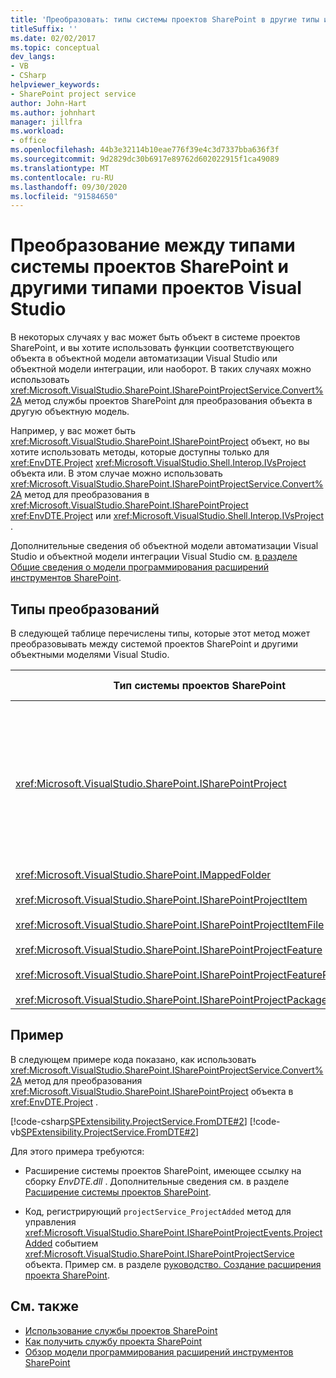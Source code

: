 ```yaml
---
title: 'Преобразовать: типы системы проектов SharePoint в другие типы и из них'
titleSuffix: ''
ms.date: 02/02/2017
ms.topic: conceptual
dev_langs:
- VB
- CSharp
helpviewer_keywords:
- SharePoint project service
author: John-Hart
ms.author: johnhart
manager: jillfra
ms.workload:
- office
ms.openlocfilehash: 44b3e32114b10eae776f39e4c3d7337bba636f3f
ms.sourcegitcommit: 9d2829dc30b6917e89762d602022915f1ca49089
ms.translationtype: MT
ms.contentlocale: ru-RU
ms.lasthandoff: 09/30/2020
ms.locfileid: "91584650"
---
```

# <a name="convert-between-sharepoint-project-system-types-and-other-visual-studio-project-types"></a>Преобразование между типами системы проектов SharePoint и другими типами проектов Visual Studio
  В некоторых случаях у вас может быть объект в системе проектов SharePoint, и вы хотите использовать функции соответствующего объекта в объектной модели автоматизации Visual Studio или объектной модели интеграции, или наоборот. В таких случаях можно использовать <xref:Microsoft.VisualStudio.SharePoint.ISharePointProjectService.Convert%2A> метод службы проектов SharePoint для преобразования объекта в другую объектную модель.

 Например, у вас может быть <xref:Microsoft.VisualStudio.SharePoint.ISharePointProject> объект, но вы хотите использовать методы, которые доступны только для <xref:EnvDTE.Project> <xref:Microsoft.VisualStudio.Shell.Interop.IVsProject> объекта или. В этом случае можно использовать <xref:Microsoft.VisualStudio.SharePoint.ISharePointProjectService.Convert%2A> метод для преобразования в <xref:Microsoft.VisualStudio.SharePoint.ISharePointProject> <xref:EnvDTE.Project> или <xref:Microsoft.VisualStudio.Shell.Interop.IVsProject> .

 Дополнительные сведения об объектной модели автоматизации Visual Studio и объектной модели интеграции Visual Studio см. [в разделе Общие сведения о модели программирования расширений инструментов SharePoint](../sharepoint/overview-of-the-programming-model-of-sharepoint-tools-extensions.md).

## <a name="types-of-conversions"></a>Типы преобразований
 В следующей таблице перечислены типы, которые этот метод может преобразовывать между системой проектов SharePoint и другими объектными моделями Visual Studio.

|Тип системы проектов SharePoint|Соответствующие типы в объектных моделях автоматизации и интеграции|
|------------------------------------|-------------------------------------------------------------------------|
|<xref:Microsoft.VisualStudio.SharePoint.ISharePointProject>|<xref:EnvDTE.Project><br /><br /> или<br /><br /> Любой интерфейс в объектной модели интеграции Visual Studio, реализуемый базовым COM-объектом для проекта. К этим интерфейсам относятся <xref:Microsoft.VisualStudio.Shell.Interop.IVsHierarchy> <xref:Microsoft.VisualStudio.Shell.Interop.IVsProject> (или производный интерфейс) и <xref:Microsoft.VisualStudio.Shell.Interop.IVsBuildPropertyStorage> . Список основных интерфейсов, реализованных в проектах, см. в разделе [основные компоненты модели проекта](../extensibility/internals/project-model-core-components.md).|
|<xref:Microsoft.VisualStudio.SharePoint.IMappedFolder><br /><br /> <xref:Microsoft.VisualStudio.SharePoint.ISharePointProjectItem><br /><br /> <xref:Microsoft.VisualStudio.SharePoint.ISharePointProjectItemFile><br /><br /> <xref:Microsoft.VisualStudio.SharePoint.ISharePointProjectFeature><br /><br /> <xref:Microsoft.VisualStudio.SharePoint.ISharePointProjectFeatureResourceFile><br /><br /> <xref:Microsoft.VisualStudio.SharePoint.ISharePointProjectPackage>|<xref:EnvDTE.ProjectItem><br /><br /> или<br /><br /> <xref:System.UInt32>Значение (также называемое вситемид), идентифицирующее элемент проекта в элементе <xref:Microsoft.VisualStudio.Shell.Interop.IVsHierarchy> , содержащем его. Это значение может быть передано параметру *ItemId* некоторых <xref:Microsoft.VisualStudio.Shell.Interop.IVsHierarchy> методов.|

## <a name="example"></a>Пример
 В следующем примере кода показано, как использовать <xref:Microsoft.VisualStudio.SharePoint.ISharePointProjectService.Convert%2A> метод для преобразования <xref:Microsoft.VisualStudio.SharePoint.ISharePointProject> объекта в <xref:EnvDTE.Project> .

 [!code-csharp[SPExtensibility.ProjectService.FromDTE#2](../sharepoint/codesnippet/CSharp/spprojectserviceaddin/connect.cs#2)]
 [!code-vb[SPExtensibility.ProjectService.FromDTE#2](../sharepoint/codesnippet/VisualBasic/spprojectserviceaddin/connect.vb#2)]

 Для этого примера требуются:

- Расширение системы проектов SharePoint, имеющее ссылку на сборку *EnvDTE.dll* . Дополнительные сведения см. в разделе [Расширение системы проектов SharePoint](../sharepoint/extending-the-sharepoint-project-system.md).

- Код, регистрирующий `projectService_ProjectAdded` метод для управления <xref:Microsoft.VisualStudio.SharePoint.ISharePointProjectEvents.ProjectAdded> событием <xref:Microsoft.VisualStudio.SharePoint.ISharePointProjectService> объекта. Пример см. в разделе [руководство. Создание расширения проекта SharePoint](../sharepoint/how-to-create-a-sharepoint-project-extension.md).

## <a name="see-also"></a>См. также

- [Использование службы проектов SharePoint](../sharepoint/using-the-sharepoint-project-service.md)
- [Как получить службу проекта SharePoint](../sharepoint/how-to-retrieve-the-sharepoint-project-service.md)
- [Обзор модели программирования расширений инструментов SharePoint](../sharepoint/overview-of-the-programming-model-of-sharepoint-tools-extensions.md)

